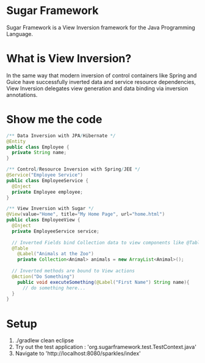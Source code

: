 # Sugar Framework
Sugar Framework is a View Inversion framework for the Java Programming Language.

# What is View Inversion?
In the same way that modern inversion of control containers like Spring and Guice have successfully inverted data and service resource dependencies, View Inversion delegates view generation and data binding via inversion annotations.

# Show me the code
```java
/** Data Inversion with JPA/Hibernate */
@Entity
public class Employee {
  private String name;
}

/** Control/Resource Inversion with Spring/JEE */
@Service("Employee Service")
public class EmployeeService {
  @Inject
  private Employee employee;
}

/** View Inversion with Sugar */
@View(value="Home", title="My Home Page", url="home.html")
public class EmployeeView {
  @Inject
  private EmployeeService service;
  
  // Inverted Fields bind Collection data to view components like @Table 
  @Table
	@Label("Animals at the Zoo")
	private Collection<Animal> animals = new ArrayList<Animal>();
  
  // Inverted methods are bound to View actions
  @Action("Do Something")
	public void executeSomething(@Label("First Name") String name){
      // do something here...
  }
}
```

# Setup
1. ./gradlew clean eclipse
2. Try out the test application : 'org.sugarframework.test.TestContext.java'
3. Navigate to 'http://localhost:8080/sparkles/index'
